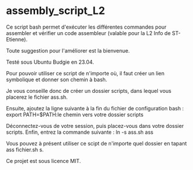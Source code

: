 # assembly_script_L2
Ce script bash permet d'exécuter les différentes commandes pour assembler et vérifier un code assembleur (valable pour la L2 Info de ST-Etienne).

Toute suggestion pour l'améliorer est la bienvenue.

Testé sous Ubuntu Budgie en 23.04.

Pour pouvoir utiliser ce script de n'importe où, il faut créer un lien symbolique et
donner son chemin à bash.

Je vous conseille donc de créer un dossier scripts, dans lequel vous placerez le fichier
ass.sh.

Ensuite, ajoutez la ligne suivante à la fin du fichier de configuration bash  :
export PATH=$PATH:le chemin vers votre dossier scripts

Déconnectez-vous de votre session, puis placez-vous dans votre dossier scripts.
Enfin, entrez la commande suivante : ln -s ass.sh ass

Vous pouvez à présent utiliser ce scipt de n'importe quel dossier en tapant ass fichier.sh s.

Ce projet est sous licence MIT.
